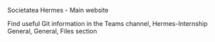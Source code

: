 Societatea Hermes - Main website

Find useful Git information in the Teams channel, Hermes-Internship General, 
General, Files section